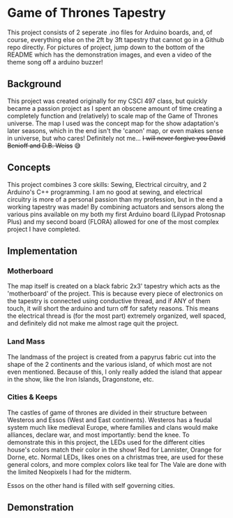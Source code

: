 # Game of Thrones Tapestry 
This project consists of 2 seperate .ino files for Arduino boards, and, of course, everything else on the 2ft by 3ft tapestry that cannot go in a Github repo directly. For pictures of project, jump down to the bottom of the README which has the demonstration images, and even a video of the theme song off a arduino buzzer!

## Background

This project was created originally for my CSCI 497 class, but quickly became a passion project as I spent an obscene amount of time creating a completely function and (relatively) to scale map of the Game of Thrones universe. The map I used was the concept map for the show adaptation's later seasons, which in the end isn't the 'canon' map, or even makes sense in universe, but who cares! Definitely not me... ~~I will never forgive you David Benioff and D.B. Weiss~~ 😅

## Concepts

This project combines 3 core skills: Sewing, Electrical circuitry, and 2 Arduino's C++ programming.
I am no good at sewing, and electrical circuitry is more of a personal passion than my profession, but in the end a working tapestry was made! By combining actuators and sensors along the various pins available on my both my first Arduino board (Lilypad Protosnap Plus) and my second board (FLORA) allowed for one of the most complex project I have completed.

## Implementation

### Motherboard
The map itself is created on a black fabric 2x3' tapestry which acts as the 'motherboard' of the project. This is because every piece of electronics on the tapestry is connected using conductive thread, and if ANY of them touch, it will short the arduino and turn off for safety reasons. This means the electrical thread is (for the most part) extremely organized, well spaced, and definitely did not make me almost rage quit the project.

### Land Mass
The landmass of the project is created from a papyrus fabric cut into the shape of the 2 continents and the various island, of which most are not even mentioned. Because of this, I only really added the island that appear in the show, like the Iron Islands, Dragonstone, etc.

### Cities & Keeps
The castles of game of thrones are divided in their structure between Westeros and Essos (West and East continents). Westeros has a feudal system much like medieval Europe, where families and clans would make alliances, declare war, and most importantly: bend the knee. To demonstrate this in this project, the LEDs used for the different cities house's colors match their color in the show! Red for Lannister, Orange for Dorne, etc. Normal LEDs, likes ones on a christmas tree, are used for these general colors, and more complex colors like teal for The Vale are done with the limited Neopixels I had for the midterm.  

Essos on the other hand is filled with self governing cities. 

### 

## Demonstration

